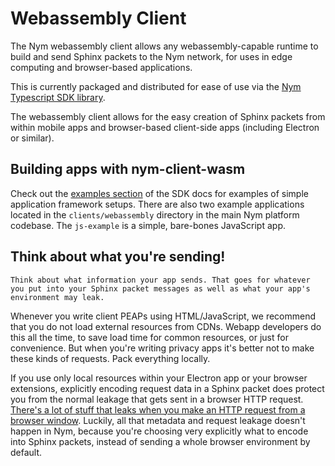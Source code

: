 # Webassembly Client 

The Nym webassembly client allows any webassembly-capable runtime to build and send Sphinx packets to the Nym network, for uses in edge computing and browser-based applications. 

This is currently packaged and distributed for ease of use via the [Nym Typescript SDK library](../sdk/typescript.md). 

The webassembly client allows for the easy creation of Sphinx packets from within mobile apps and browser-based client-side apps (including Electron or similar). 

## Building apps with nym-client-wasm

Check out the [examples section](../sdk/typescript.md#using-the-sdk) of the SDK docs for examples of simple application framework setups. There are also two example applications located in the `clients/webassembly` directory in the main Nym platform codebase. The `js-example` is a simple, bare-bones JavaScript app. 

## Think about what you're sending!
```admonish caution 
Think about what information your app sends. That goes for whatever you put into your Sphinx packet messages as well as what your app's environment may leak.
```

Whenever you write client PEAPs using HTML/JavaScript, we recommend that you do not load external resources from CDNs. Webapp developers do this all the time, to save load time for common resources, or just for convenience. But when you're writing privacy apps it's better not to make these kinds of requests. Pack everything locally.

If you use only local resources within your Electron app or your browser extensions, explicitly encoding request data in a Sphinx packet does protect you from the normal leakage that gets sent in a browser HTTP request. [There's a lot of stuff that leaks when you make an HTTP request from a browser window](https://panopticlick.eff.org/). Luckily, all that metadata and request leakage doesn't happen in Nym, because you're choosing very explicitly what to encode into Sphinx packets, instead of sending a whole browser environment by default.
